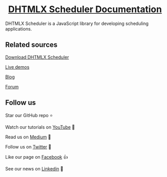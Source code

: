 <h1 align="center"><a href="https://docs.dhtmlx.com/suite/">DHTMLX Scheduler Documentation</a></h1>

DHTMLX Scheduler is a JavaScript library for developing scheduling applications.

## Related sources

[Download DHTMLX Scheduler](https://dhtmlx.com/docs/products/dhtmlxScheduler/download.shtml)

[Live demos](https://snippet.dhtmlx.com/jb8mc2c7?tag=scheduler)

[Blog](https://dhtmlx.com/blog/tag/dhtmlxscheduler/)

[Forum](https://forum.dhtmlx.com/c/scheduler-all/40)

## Follow us

Star our GitHub repo :star:

Watch our tutorials on [YouTube](https://www.youtube.com/user/dhtmlx/videos) :eyes:

Read us on [Medium](https://medium.com/@dhtmlx) :newspaper:

Follow us on [Twitter](https://twitter.com/dhtmlx) :feet:

Like our page on [Facebook](https://www.facebook.com/dhtmlx/) :thumbsup:

See our news on [Linkedin](https://www.linkedin.com/groups/3345009/) :mega: